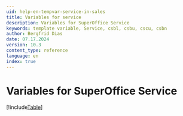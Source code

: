 ```yaml
---
uid: help-en-tempvar-service-in-sales
title: Variables for service
description: Variables for SuperOffice Service
keywords: template variable, Service, csbl, csbu, cscu, csbn
author: Bergfrid Dias
date: 07.17.2024
version: 10.3
content_type: reference
language: en
index: true
---
```


# Variables for SuperOffice Service

[!include[Table](../../../../../common/includes/variable/table-service-in-sales.md)]
